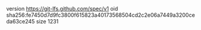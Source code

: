 version https://git-lfs.github.com/spec/v1
oid sha256:fe7450d7d9fc3800f615823a40173568504cd2c2e06a7449a3200ceda63ce245
size 1231
